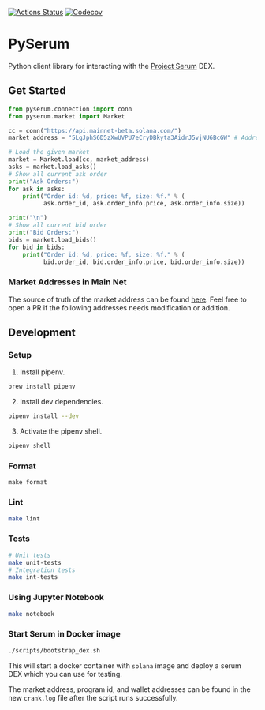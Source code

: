[![Actions
Status](https://github.com/serum-community/pyserum/workflows/CI/badge.svg)](https://github.com/serum-community/pyserum/actions?query=workflow%3ACI)
[![Codecov](https://codecov.io/gh/serum-community/pyserum/branch/alpha/graph/badge.svg)](https://codecov.io/gh/serum-community/pyserum/branches/alpha)

# PySerum

Python client library for interacting with the [Project Serum](https://projectserum.com/) DEX.

## Get Started

```python
from pyserum.connection import conn
from pyserum.market import Market

cc = conn("https://api.mainnet-beta.solana.com/")
market_address = "5LgJphS6D5zXwUVPU7eCryDBkyta3AidrJ5vjNU6BcGW" # Address for BTC/USDC

# Load the given market
market = Market.load(cc, market_address)
asks = market.load_asks()
# Show all current ask order
print("Ask Orders:")
for ask in asks:
    print("Order id: %d, price: %f, size: %f." % (
          ask.order_id, ask.order_info.price, ask.order_info.size))

print("\n")
# Show all current bid order
print("Bid Orders:")
bids = market.load_bids()
for bid in bids:
    print("Order id: %d, price: %f, size: %f." % (
          bid.order_id, bid.order_info.price, bid.order_info.size))
```

### Market Addresses in Main Net

The source of truth of the market address can be found [here](https://github.com/project-serum/serum-js/blob/master/src/tokens_and_markets.ts). Feel free to open a PR if the following addresses needs modification or addition.

## Development

### Setup

1. Install pipenv.

```sh
brew install pipenv
```

2. Install dev dependencies.

```sh
pipenv install --dev
```

3. Activate the pipenv shell.

```sh
pipenv shell
```

### Format

```
make format
```

### Lint

```sh
make lint
```

### Tests

```sh
# Unit tests
make unit-tests
# Integration tests
make int-tests
```

### Using Jupyter Notebook

```sh
make notebook
```

### Start Serum in Docker image

```bash
./scripts/bootstrap_dex.sh
```

This will start a docker container with `solana` image and deploy a serum DEX which you can use for testing.

The market address, program id, and wallet addresses can be found in the new `crank.log` file after the script runs successfully.
